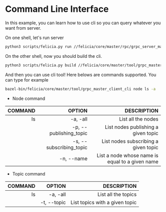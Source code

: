 # Command Line Interface

In this example, you can learn how to use cli so you can query whatever you want from server.

On one shell, let's run server

```bash
python3 scripts/felicia.py run //felicia/core/master/rpc/grpc_server_main
```

On the other shell, now you should build the cli.

```bash
python3 scripts/felicia.py build //felicia/core/master/tool/grpc_master_client_cli
```

And then you can use cli tool! Here belows are commands supported. You can type for example

```bash
bazel-bin/felicia/core/master/tool/grpc_master_client_cli node ls -a
```

* Node command

| COMMAND  | OPTION                  | DESCRIPTION                                     |
| -------: | ----------------------: | ----------------------------------------------: |
| ls       | -a, -all                | List all the nodes                              |
|          | -p, --publishing_topic  | List nodes publishing a given topic             |
|          | -s, --subscribing_topic | List nodes subscribing a given topic            |
|          | -n, --name              | List a node whose name is equal to a given name |


* Topic command

| COMMAND  | OPTION                  | DESCRIPTION                          |
| -------: | ----------------------: | -----------------------------------: |
| ls       | -a, -all                | List all the topics                  |
|          | -t, --topic             | List topics with a given topic       |


